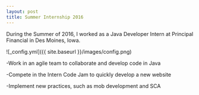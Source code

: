 ```yaml
---
layout: post
title: Summer Internship 2016
---
```

During the Summer of 2016, I worked as a Java Developer Intern at Principal Financial in Des Moines, Iowa.


![_config.yml]({{ site.baseurl }}/images/config.png)

-Work in an agile team to collaborate and develop code in Java

-Compete in the Intern Code Jam to quickly develop a new website

-Implement new practices, such as mob development and SCA
